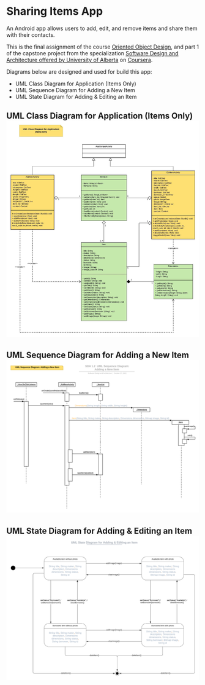 # Sharing Items App

An Android app allows users to add, edit, and remove items and share them with their contacts.

This is the final assignment of the course [Oriented Object Design](https://www.coursera.org/learn/object-oriented-design), and part 1 of the capstone project from the specialization [Software Design and Architecture offered by University of Alberta](https://www.coursera.org/specializations/software-design-architecture) on [Coursera](https://www.coursera.org).

Diagrams below are designed and used for build this app:

- UML Class Diagram for Application (Items Only)
- UML Sequence Diagram for Adding a New Item
- UML State Diagram for Adding & Editing an Item

## UML Class Diagram for Application (Items Only) ![UML Class Diagram for Application](</UML%20Class%20Diagrams/1.%20UML%20Class%20Diagram%20for%20Application%20(Items%20Only).jpeg>)

## UML Sequence Diagram for Adding a New Item ![UML Sequence Diagram for Adding a New Item](/UML%20Class%20Diagrams/2.%20UML%20Sequence%20Diagram%20for%20Adding%20a%20New%20Item.jpg)

## UML State Diagram for Adding & Editing an Item ![UML State Diagram for Adding & Editing an Item](/UML%20Class%20Diagrams/3.%20UML%20State%20Diagram%20for%20Adding%20%26%20Editing%20an%20Item.jpg)
